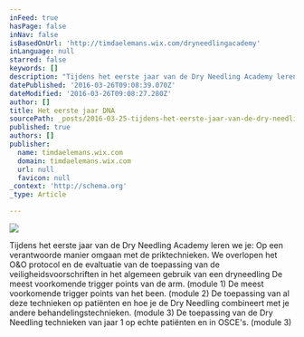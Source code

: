```yaml
---
inFeed: true
hasPage: false
inNav: false
isBasedOnUrl: 'http://timdaelemans.wix.com/dryneedlingacademy'
inLanguage: null
starred: false
keywords: []
description: "Tijdens het eerste jaar van de Dry Needling Academy leren we je: Op een verantwoorde manier omgaan met de priktechnieken. We overlopen het O&O protocol en de evaltuatie van de toepassing van de veiligheidsvoorschriften in het algemeen gebruik van een dryneedling De meest voorkomende trigger points van de arm. (module 1) De meest voorkomende trigger points van het been.\_(module 2) De toepassing van al deze technieken op patiënten en hoe je de Dry Needling combineert met je andere behandelingstechnieken.\_(module 3) De toepassing van de Dry Needling technieken van jaar 1 op echte patiënten en in OSCE's.\_(module 3)"
datePublished: '2016-03-26T09:08:39.070Z'
dateModified: '2016-03-26T09:08:27.280Z'
author: []
title: Het eerste jaar DNA
sourcePath: _posts/2016-03-25-tijdens-het-eerste-jaar-van-de-dry-needling-academy-leren-we.md
published: true
authors: []
publisher:
  name: timdaelemans.wix.com
  domain: timdaelemans.wix.com
  url: null
  favicon: null
_context: 'http://schema.org'
_type: Article

---
```

![](https://the-grid-user-content.s3-us-west-2.amazonaws.com/e1236be9-fb4a-4ae5-bf7b-b150f24b2635.jpg)

Tijdens het eerste jaar van de Dry Needling Academy leren we je: Op een verantwoorde manier omgaan met de priktechnieken. We overlopen het O&O protocol en de evaltuatie van de toepassing van de veiligheidsvoorschriften in het algemeen gebruik van een dryneedling De meest voorkomende trigger points van de arm. (module 1) De meest voorkomende trigger points van het been. (module 2) De toepassing van al deze technieken op patiënten en hoe je de Dry Needling combineert met je andere behandelingstechnieken. (module 3) De toepassing van de Dry Needling technieken van jaar 1 op echte patiënten en in OSCE's. (module 3)